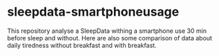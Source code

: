 # sleepdata-smartphoneusage
This repository analyse a SleepData withing a smartphone use 30 min before sleep and without. Here are also some comparison of data about daily tiredness without breakfast and with breakfast. 
